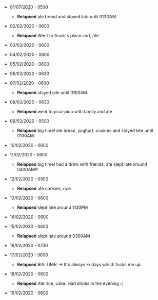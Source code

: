 * 01/07/2020 - 0500  
  * **Relapsed** ate bread and stayed late until 0130AM.

* 02/02/2020 - 0600
  * **Relapsed** Went to Amali's place and, ate.

* 03/02/2020 - 0600

* 04/02/2020 - 0600

* 05/02/2020 - 0600

* 06/02/2020 - 0630

* 07/02/2020 - 0600
  * **Relapsed** stayed late until 0100AM.

* 08/02/2020 - 0630
  * **Relapsed** went to pico-pico with family and ate.

* 09/02/2020 - 0500
  * **Relapsed** big time! ate bread, yoghurt, cookies and stayed late until 0100AM.

* 10/02/2020 - 0600

* 11/02/2020 - 0600
  * **Relapsed** big time! had a drink with friends, ate slept late around 0400AM!!!
  
* 12/02/2020 - 0900
  * **Relapsed** ate cookies, rice
  
* 13/02/2020 - 0600
  * **Relapsed** slept late around 1130PM
  
* 14/02/2020 - 0600

* 15/02/2020 - 0600
  * **Relapsed** slept late around 0300AM

* 16/02/2020 - 0700

* 17/02/2020 - 0600
  * **Relapsed** BIG TIME! -> It's always Fridays which fucks me up.

* 18/02/2020 - 0600
  * **Relapsed** Ate rice, cake. Had drinks in the evening :(
  
* 19/02/2020 - 0600
  
  
